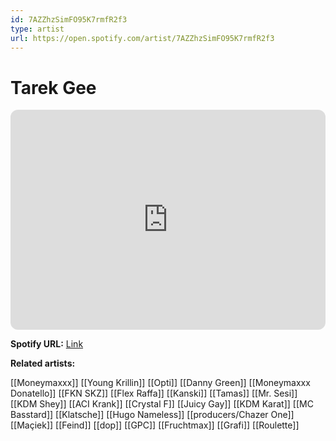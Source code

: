 ```yaml
---
id: 7AZZhzSimFO95K7rmfR2f3
type: artist
url: https://open.spotify.com/artist/7AZZhzSimFO95K7rmfR2f3
---
```

# Tarek Gee

<iframe style="border-radius:12px" src="https://open.spotify.com/embed/artist/7AZZhzSimFO95K7rmfR2f3" width="100%" height="352" frameBorder="0" allowfullscreen="" allow="autoplay; clipboard-write; encrypted-media; fullscreen; picture-in-picture" loading="lazy"></iframe>

**Spotify URL:** [Link](https://open.spotify.com/artist/7AZZhzSimFO95K7rmfR2f3)

**Related artists:**

[[Moneymaxxx]]
[[Young Krillin]]
[[Opti]]
[[Danny Green]]
[[Moneymaxxx Donatello]]
[[FKN SKZ]]
[[Flex Raffa]]
[[Kanski]]
[[Tamas]]
[[Mr. Sesi]]
[[KDM Shey]]
[[ACI Krank]]
[[Crystal F]]
[[Juicy Gay]]
[[KDM Karat]]
[[MC Basstard]]
[[Klatsche]]
[[Hugo Nameless]]
[[producers/Chazer One]]
[[Maçiek]]
[[Feind]]
[[dop]]
[[GPC]]
[[Fruchtmax]]
[[Grafi]]
[[Roulette]]
